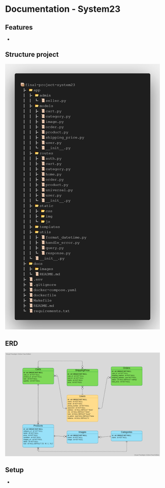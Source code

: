 # **Documentation - System23**

## **Features**

-

## **Structure project**

![structure-project](./images/structure-project.png)

## **ERD**

![ERD](images/ERD%20-%20Final%20Project%20-%20System23.vpd.png)

## **Setup**

-
